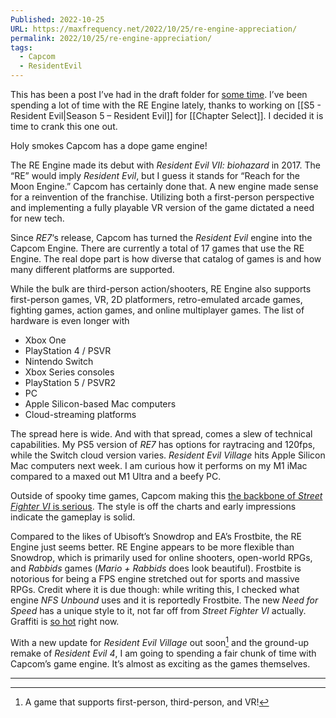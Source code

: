 ```yaml
---
Published: 2022-10-25
URL: https://maxfrequency.net/2022/10/25/re-engine-appreciation/
permalink: 2022/10/25/re-engine-appreciation/
tags:
  - Capcom
  - ResidentEvil
---
```

This has been a post I’ve had in the draft folder for [some time](https://twitter.com/MaxRoberts143/status/1536756048945717248). I’ve been spending a lot of time with the RE Engine lately, thanks to working on [[S5 - Resident Evil|Season 5 – Resident Evil]] for [[Chapter Select]]. I decided it is time to crank this one out.

Holy smokes Capcom has a dope game engine!

The RE Engine made its debut with *Resident Evil VII: biohazard* in 2017. The “RE” would imply *Resident Evil*, but I guess it stands for “Reach for the Moon Engine.” Capcom has certainly done that. A new engine made sense for a reinvention of the franchise. Utilizing both a first-person perspective and implementing a fully playable VR version of the game dictated a need for new tech.

Since *RE7*‘s release, Capcom has turned the *Resident Evil* engine into the Capcom Engine. There are currently a total of 17 games that use the RE Engine. The real dope part is how diverse that catalog of games is and how many different platforms are supported.

While the bulk are third-person action/shooters, RE Engine also supports first-person games, VR, 2D platformers, retro-emulated arcade games, fighting games, action games, and online multiplayer games. The list of hardware is even longer with

- Xbox One
- PlayStation 4 / PSVR
- Nintendo Switch
- Xbox Series consoles
- PlayStation 5 / PSVR2
- PC
- Apple Silicon-based Mac computers
- Cloud-streaming platforms

The spread here is wide. And with that spread, comes a slew of technical capabilities. My PS5 version of *RE7* has options for raytracing and 120fps, while the Switch cloud version varies. *Resident Evil Village* hits Apple Silicon Mac computers next week. I am curious how it performs on my M1 iMac compared to a maxed out M1 Ultra and a beefy PC.

Outside of spooky time games, Capcom making this [the backbone of *Street Fighter VI* is serious](https://twitter.com/streetfighter/status/1533101503417921536). The style is off the charts and early impressions indicate the gameplay is solid.

Compared to the likes of Ubisoft’s Snowdrop and EA’s Frostbite, the RE Engine just seems better. RE Engine appears to be more flexible than Snowdrop, which is primarily used for online shooters, open-world RPGs, and *Rabbids* games (*Mario + Rabbids* does look beautiful). Frostbite is notorious for being a FPS engine stretched out for sports and massive RPGs. Credit where it is due though: while writing this, I checked what engine *NFS Unbound* uses and it is reportedly Frostbite. The new *Need for Speed* has a unique style to it, not far off from *Street Fighter VI* actually. Graffiti is [so hot](https://knowyourmeme.com/memes/x-is-so-hot-right-now) right now.

With a new update for *Resident Evil Village* out soon[^1] and the ground-up remake of *Resident Evil 4*, I am going to spending a fair chunk of time with Capcom’s game engine. It’s almost as exciting as the games themselves.

---
[^1]: A game that supports first-person, third-person, and VR!
